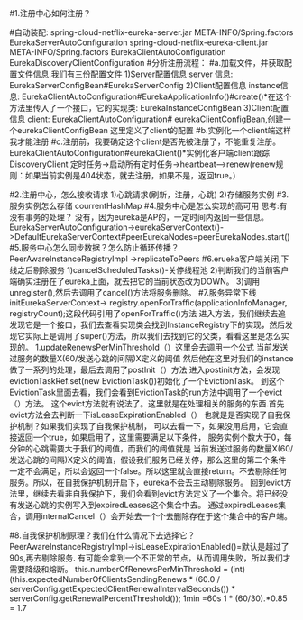 #1.注册中心如何注册？

 #自动装配:
   spring-cloud-netflix-eureka-server.jar META-INFO/Spring.factors EurekaServerAutoConfiguration
   spring-cloud-netflix-eureka-client.jar META-INFO/Spring.factors EurekaClientAutoConfiguration EurekaDiscoveryClientConfiguration
#分析注册流程：
#a.加载文件，并获取配置文件信息.我们有三份配置文件
    1)Server配置信息 server 信息: EurekaServerConfigBean#EurekaServerConfig
    2)Client配置信息 instance信息: EurekaClientAutoConfiguration#EurekaApplicationInfo()#create()*在这个方法里传入了一个接口，它的实现类: EurekaInstanceConfigBean
    3)Client配置信息 client:  EurekaClientAutoConfiguration# eurekaClientConfigBean,创建一个eurekaClientConfigBean 这里定义了client的配置
#b.实例化一个client端这样我才能注册
#c.注册前，我要确定这个client是否先被注册了，不能重复注册。
    EurekaClientAutoConfiguration#eurekaClient()*实例化客户端client跟踪
    DiscoveryClient 定时任务->启动所有定时任务->heartbeat—>renew(renew规则：如果当前实例是404状态，就去注册，如果不是，返回true。)
    
#2.注册中心，怎么接收请求
  1)心跳请求(刷新，注册，心跳)
  2)存储服务实例
#3.服务实例怎么存储
   courrentHashMap
#4.服务中心是怎么实现的高可用
   思考:有没有事务的处理？ 没有，因为eureka是AP的，一定时间内返回一些信息。
   EurekaServerAutoConfiguration->eurekaServerContext()->DefaultEurekaServerContext#peerEurekaNodes=peerEurekaNodes.start()
#5.服务中心怎么同步数据？怎么防止循环传播？
   PeerAwareInstanceRegistryImpl ->replicateToPeers 
#6.erueka客户端关闭,下线之后剔除服务
    1)cancelScheduledTasks()-关停线程池 
    2)判断我们的当前客户端确实注册在了eureka上面，就去把它的当前状态改为DOWN。
    3)调用unregister(),然后去调用了cancel()方法将服务删除。
#7.服务异常下线
   initEurekaServerContext-> registry.openForTraffic(applicationInfoManager, registryCount);这段代码引用了openForTraffic()方法
   进入方法，我们继续去追发现它是一个接口，我们去查看实现类会找到InstanceRegistry下的实现，然后发现它实际上是调用了super()方法，所以我们去找到它的父类，看看这里是怎么实现的。
   1.updateRenewsPerMinThreshold（）这里会去调用一个公式
   当前发送过服务的数量X(60/发送心跳的间隔)X定义的阈值
   然后他在这里对我们的instance做了一系列的处理，最后去调用了postInit（）方法
   进入postinit方法，会发现evictionTaskRef.set(new EvictionTask())初始化了一个EvictionTask。
   到这个EvictionTask里面去看，我们会看到EvictionTask的run方法中调用了一个evict（）方法。
   这个evict方法就有说法了。这里就是在处理相关的服务的东西.首先evict方法会去判断一下isLeaseExpirationEnabled（） 也就是是否实现了自我保护机制？如果我们实现了自我保护机制，
   可以去看一下，如果没用启用，它会直接返回一个true，如果启用了，这里需要满足以下条件，
   服务实例个数大于0，每分钟的心跳需要大于我们的阈值，而我们的阈值就是
   当前发送过服务的数量X(60/发送心跳的间隔)X定义的阈值，假设我们服务已经关停，那么这里的第二个条件一定不会满足，所以会返回一个false。所以这里就会直接return。不去剔除任何服务。所以，在自我保护机制开启下，eureka不会去主动剔除服务。
   回到evict方法里，继续去看非自我保护下，我们会看到evict方法定义了一个集合。将已经没有发送心跳的实例写入到expiredLeases这个集合中去。
   通过expiredLeases集合，调用internalCancel（）会开始去一个个去删除存在于这个集合中的客户端。

#8.自我保护机制原理？我们在什么情况下去选择它？
    PeerAwareInstanceRegistryImpl->isLeaseExpirationEnabled()=默认是超过了90s,再去剔除服务.
    有可能会拿到一个不正常的节点，从而调用失败，所以我们才需要降级和熔断。
    this.numberOfRenewsPerMinThreshold = (int) (this.expectedNumberOfClientsSendingRenews
            * (60.0 / serverConfig.getExpectedClientRenewalIntervalSeconds())
            * serverConfig.getRenewalPercentThreshold());
    1min =60s
    1 * (60/30).*0.85 = 1.7
